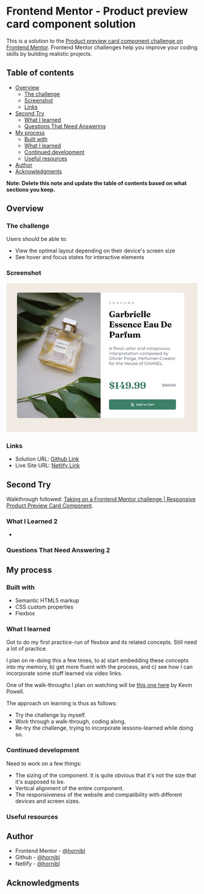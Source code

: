 # Frontend Mentor - Product preview card component solution

This is a solution to the [Product preview card component challenge on Frontend Mentor](https://www.frontendmentor.io/challenges/product-preview-card-component-GO7UmttRfa). Frontend Mentor challenges help you improve your coding skills by building realistic projects.

## Table of contents

-   [Overview](#overview)
    -   [The challenge](#the-challenge)
    -   [Screenshot](#screenshot)
    -   [Links](#links)
-   [Second Try](#second-try)
    -   [What I learned](#what-i-learned-2)
    -   [Questions That Need Answering](#questions-that-need-answering-2)
-   [My process](#my-process)
    -   [Built with](#built-with)
    -   [What I learned](#what-i-learned)
    -   [Continued development](#continued-development)
    -   [Useful resources](#useful-resources)
-   [Author](#author)
-   [Acknowledgments](#acknowledgments)

**Note: Delete this note and update the table of contents based on what sections you keep.**

## Overview

### The challenge

Users should be able to:

-   View the optimal layout depending on their device's screen size
-   See hover and focus states for interactive elements

### Screenshot

![Screenshot](./design/screenshot.jpg)

### Links

-   Solution URL: [Github Link](https://github.com/hornjbl/product-preview-card-component-main)
-   Live Site URL: [Netlify Link](https://sweet-daffodil-334629.netlify.app/)

## Second Try

Walkthrough followed: [Taking on a Frontend Mentor challenge | Responsive Product Preview Card Component](https://www.youtube.com/watch?v=B2WL6KkqhLQ&).

### What I Learned 2

-

### Questions That Need Answering 2

## My process

### Built with

-   Semantic HTML5 markup
-   CSS custom properties
-   Flexbox

### What I learned

Got to do my first practice-run of flexbox and its related concepts. Still need a lot of practice.

I plan on re-doing this a few times, to a) start embedding these concepts into my memory, b) get more fluent with the process, and c) see how I can incorporate some stuff learned via video links.

One of the walk-throughs I plan on watching will be [this one here](https://www.youtube.com/watch?v=B2WL6KkqhLQ) by Kevin Powell.

The approach on learning is thus as follows:

-   Try the challenge by myself.
-   Work through a walk-through, coding along.
-   Re-try the challenge, trying to incorporate lessons-learned while doing so.

<!--
Use this section to recap over some of your major learnings while working through this project. Writing these out and providing code samples of areas you want to highlight is a great way to reinforce your own knowledge.

To see how you can add code snippets, see below:

```html
<h1>Some HTML code I'm proud of</h1>
```

```css
.proud-of-this-css {
    color: papayawhip;
}
```

```js
const proudOfThisFunc = () => {
    console.log("🎉");
};
```

If you want more help with writing markdown, we'd recommend checking out [The Markdown Guide](https://www.markdownguide.org/) to learn more.-->

### Continued development

Need to work on a few things:

-   The sizing of the component. It is quite obvious that it's not the size that it's supposed to be.
-   Vertical alignment of the entire component.
-   The responsiveness of the website and compatibility with different devices and screen sizes.

<!--
Use this section to outline areas that you want to continue focusing on in future projects. These could be concepts you're still not completely comfortable with or techniques you found useful that you want to refine and perfect.-->

### Useful resources

<!-- -   [Example resource 1](https://www.example.com) - This helped me for XYZ reason. I really liked this pattern and will use it going forward.
-   [Example resource 2](https://www.example.com) - This is an amazing article which helped me finally understand XYZ. I'd recommend it to anyone still learning this concept.-->

## Author

-   Frontend Mentor - [@hornjbl](https://www.frontendmentor.io/profile/hornjbl)
-   Github - [@hornjbl](https://github.com/hornjbl)
-   Netlify - [@hornjbl](https://app.netlify.com/teams/hornjbl/overview)

## Acknowledgments

<!-- This is where you can give a hat tip to anyone who helped you out on this project. Perhaps you worked in a team or got some inspiration from someone else's solution. This is the perfect place to give them some credit. -->
